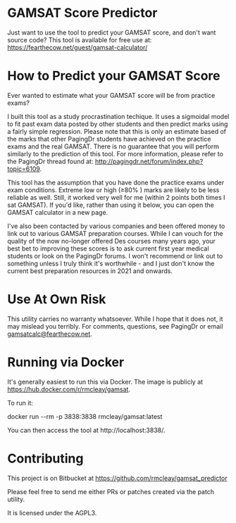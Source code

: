 # GAMSAT Score Predictor

Just want to use the tool to predict your GAMSAT score, and don't want source
code? This tool is available for free use at: https://fearthecow.net/guest/gamsat-calculator/

# How to Predict your GAMSAT Score

Ever wanted to estimate what your GAMSAT score will be from practice exams?

I built this tool as a study procrastination techique. It uses a
sigmoidal model to fit past exam data posted by other students and then predict
marks using a fairly simple regression. Please note that this is only an
estimate based of the marks that other PagingDr students have achieved on the
practice exams and the real GAMSAT. There is no guarantee that you will perform
similarly to the prediction of this tool. For more information, please refer to
the PagingDr thread found at: http://pagingdr.net/forum/index.php?topic=6109.

This tool has the assumption that you have done the practice exams under exam
conditions. Extreme low or high (≥80% ) marks are likely to be less reliable as
well. Still, it worked very well for me (within 2 points both times I sat
GAMSAT). If you'd like, rather than using it below, you can open the GAMSAT
calculator in a new page.

I've also been contacted by various companies and been offered money to link out
to various GAMSAT preparation courses. While I can vouch for the quality of the
now no-longer offered Des courses many years ago, your best bet to improving
these scores is to ask current first year medical students or look on the
PagingDr forums. I won't recommend or link out to something unless I truly think
it's worthwhile - and I just don't know the current best preparation resources
in 2021 and onwards.

# Use At Own Risk

This utility carries no warranty whatsoever. While I hope that it does not, it
may mislead you terribly. For comments, questions, see PagingDr or email
gamsatcalc@fearthecow.net.

# Running via Docker

It's generally easiest to run this via Docker. The image is publicly at
https://hub.docker.com/r/rmcleay/gamsat.

To run it:

  docker run --rm -p 3838:3838 rmcleay/gamsat:latest

You can then access the tool at http://localhost:3838/.

# Contributing

This project is on Bitbucket at https://github.com/rmcleay/gamsat_predictor

Please feel free to send me either PRs or patches created via the patch
utility.

It is licensed under the AGPL3.
